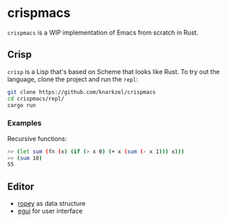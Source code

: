 # crispmacs

`crispmacs` is a WIP implementation of Emacs from scratch in Rust.

## Crisp

`crisp` is a Lisp that's based on Scheme that looks like Rust. To try out
the language, clone the project and run the `repl`:

```bash
git clone https://github.com/knarkzel/crispmacs
cd crispmacs/repl/
cargo run
```

### Examples

Recursive functions:

```bash
>> (let sum (fn (x) (if (> x 0) (+ x (sum (- x 1))) x)))
>> (sum 10)
55
```

## Editor

- [ropey](https://docs.rs/ropey/1.3.2/ropey/index.html) as data structure
- [egui](https://docs.rs/egui/0.16.1/egui/) for user interface
